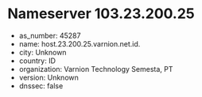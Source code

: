 # Nameserver 103.23.200.25

* as_number: 45287
* name: host.23.200.25.varnion.net.id.
* city: Unknown
* country: ID
* organization: Varnion Technology Semesta, PT
* version: Unknown
* dnssec: false
